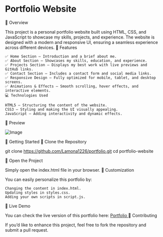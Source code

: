
# Portfolio Website
🌟 Overview

This project is a personal portfolio website built using HTML, CSS, and JavaScript to showcase my skills, projects, and experience. The website is designed with a modern and responsive UI, ensuring a seamless experience across different devices.
🎯 Features

    ✅ Home Section – Introduction and a brief about me.
    ✅ About Section – Showcases my skills, education, and experience.
    ✅ Projects Section – Displays my best work with live previews and GitHub links.
    ✅ Contact Section – Includes a contact form and social media links.
    ✅ Responsive Design – Fully optimized for mobile, tablet, and desktop screens.
    ✅ Animations & Effects – Smooth scrolling, hover effects, and interactive elements.
    💻 Technologies Used

    HTML5 – Structuring the content of the website.
    CSS3 – Styling and making the UI visually appealing.
    JavaScript – Adding interactivity and dynamic effects.

📸 Preview

![Image](https://github.com/user-attachments/assets/ef7e1325-c92a-4f8e-81b3-2be501463b0f)

🚀 Getting Started
🔹 Clone the Repository

git clone https://github.com/Lamona1226/portfolio.git 
cd portfolio-website

🔹 Open the Project

Simply open the index.html file in your browser.
🎨 Customization

You can easily personalize this portfolio by:

    Changing the content in index.html.
    Updating styles in styles.css.
    Adding your own scripts in script.js.

📌 Live Demo

You can check the live version of this portfolio here: [Portfolio ](https://lamona1226.github.io/portfolio/)
🤝 Contributing

If you’d like to enhance this project, feel free to fork the repository and submit a pull request.
